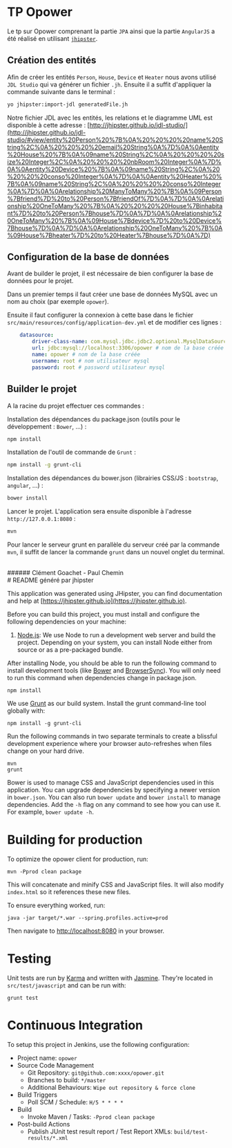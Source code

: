 # TP Opower

Le tp sur Opower comprenant la partie `JPA` ainsi que la partie `AngularJS` a été réalisé en utilisant [`jhipster`](https://jhipster.github.io).

## Création des entités
Afin de créer les entités `Person`, `House`, `Device` et `Heater` nous avons utilisé `JDL Studio` qui va générer un fichier `.jh`. Ensuite il a suffit d'appliquer la commande suivante dans le terminal : 
```sh
yo jhipster:import-jdl generatedFile.jh
```
Notre fichier JDL avec les entités, les relations et le diagramme UML est disponible à cette adresse : [http://jhipster.github.io/jdl-studio/](http://jhipster.github.io/jdl-studio/#view/entity%20Person%20%7B%0A%20%20%20%20name%20String%2C%0A%20%20%20%20email%20String%0A%7D%0A%0Aentity%20House%20%7B%0A%09name%20String%2C%0A%20%20%20%20size%20Integer%2C%0A%20%20%20%20nbRoom%20Integer%0A%7D%0A%0Aentity%20Device%20%7B%0A%09name%20String%2C%0A%20%20%20%20conso%20Integer%0A%7D%0A%0Aentity%20Heater%20%7B%0A%09name%20String%2C%0A%20%20%20%20conso%20Integer%0A%7D%0A%0Arelationship%20ManyToMany%20%7B%0A%09Person%7Bfriend%7D%20to%20Person%7BfriendOf%7D%0A%7D%0A%0Arelationship%20OneToMany%20%7B%0A%20%20%20%20House%7Binhabitant%7D%20to%20Person%7Bhouse%7D%0A%7D%0A%0Arelationship%20OneToMany%20%7B%0A%09House%7Bdevice%7D%20to%20Device%7Bhouse%7D%0A%7D%0A%0Arelationship%20OneToMany%20%7B%0A%09House%7Bheater%7D%20to%20Heater%7Bhouse%7D%0A%7D)

## Configuration de la base de données
Avant de builder le projet, il est nécessaire de bien configurer la base de données pour le projet.

Dans un premier temps il faut créer une base de données MySQL avec un nom au choix (par exemple `opower`).

Ensuite il faut configurer la connexion à cette base dans le fichier `src/main/resources/config/application-dev.yml` et de modifier ces lignes : 
```yaml
    datasource:
        driver-class-name: com.mysql.jdbc.jdbc2.optional.MysqlDataSource
        url: jdbc:mysql://localhost:3306/opower # nom de la base créée
        name: opower # nom de la base créée
        username: root # nom utilisateur mysql
        password: root # password utilisateur mysql
```

## Builder le projet

A la racine du projet effectuer ces commandes :

Installation des dépendances du package.json (outils pour le développement : `Bower`, ...) : 
```sh
npm install
```
Installation de l'outil de commande de `Grunt` : 
```sh
npm install -g grunt-cli
```
Installation des dépendances du bower.json (librairies CSS/JS : `bootstrap`, `angular`, ...) : 
```sh
bower install
```
Lancer le projet. L'application sera ensuite disponible à l'adresse `http://127.0.0.1:8080` : 
```sh
mvn
```
Pour lancer le serveur grunt en parallèle du serveur créé par la commande `mvn`, il suffit de lancer la commande `grunt` dans un nouvel onglet du terminal.

<br>
###### Clément Goachet - Paul Chemin

<br>
# README généré par jhipster

This application was generated using JHipster, you can find documentation and help at [https://jhipster.github.io](https://jhipster.github.io).

Before you can build this project, you must install and configure the following dependencies on your machine:

1. [Node.js][]: We use Node to run a development web server and build the project.
   Depending on your system, you can install Node either from source or as a pre-packaged bundle.

After installing Node, you should be able to run the following command to install development tools (like
[Bower][] and [BrowserSync][]). You will only need to run this command when dependencies change in package.json.

    npm install

We use [Grunt][] as our build system. Install the grunt command-line tool globally with:

    npm install -g grunt-cli

Run the following commands in two separate terminals to create a blissful development experience where your browser
auto-refreshes when files change on your hard drive.

    mvn
    grunt

Bower is used to manage CSS and JavaScript dependencies used in this application. You can upgrade dependencies by
specifying a newer version in `bower.json`. You can also run `bower update` and `bower install` to manage dependencies.
Add the `-h` flag on any command to see how you can use it. For example, `bower update -h`.

# Building for production

To optimize the opower client for production, run:

    mvn -Pprod clean package

This will concatenate and minify CSS and JavaScript files. It will also modify `index.html` so it references
these new files.

To ensure everything worked, run:

    java -jar target/*.war --spring.profiles.active=prod

Then navigate to [http://localhost:8080](http://localhost:8080) in your browser.

# Testing

Unit tests are run by [Karma][] and written with [Jasmine][]. They're located in `src/test/javascript` and can be run with:

    grunt test



# Continuous Integration

To setup this project in Jenkins, use the following configuration:

* Project name: `opower`
* Source Code Management
    * Git Repository: `git@github.com:xxxx/opower.git`
    * Branches to build: `*/master`
    * Additional Behaviours: `Wipe out repository & force clone`
* Build Triggers
    * Poll SCM / Schedule: `H/5 * * * *`
* Build
    * Invoke Maven / Tasks: `-Pprod clean package`
* Post-build Actions
    * Publish JUnit test result report / Test Report XMLs: `build/test-results/*.xml`

[JHipster]: https://jhipster.github.io/
[Node.js]: https://nodejs.org/
[Bower]: http://bower.io/
[Grunt]: http://gruntjs.com/
[BrowserSync]: http://www.browsersync.io/
[Karma]: http://karma-runner.github.io/
[Jasmine]: http://jasmine.github.io/2.0/introduction.html
[Protractor]: https://angular.github.io/protractor/
